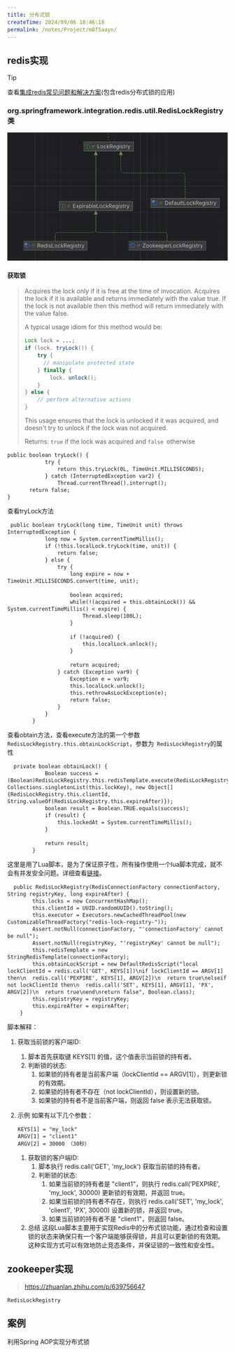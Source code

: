 ```yaml
---
title: 分布式锁
createTime: 2024/09/06 18:46:18
permalink: /notes/Project/m8f5aayn/
---
```






## redis实现

> [!TIP]
> 查看[集成redis常见问题和解决方案](https://chgoh7.site/notes/JavaEE/k6kk3ojb/)(包含redis分布式锁的应用)

### org.springframework.integration.redis.util.RedisLockRegistry类

![image-20240908211732196](./index.assets/image-20240908211732196.png)

#### 获取锁

> Acquires the lock only if it is free at the time of invocation.
> Acquires the lock if it is available and returns immediately with the value true. If the lock is not available then this method will return immediately with the value false.
>
> A typical usage idiom for this method would be:
>
> ```java
> Lock lock = ...; 
> if (lock. tryLock()) {   
>     try {  
>       // manipulate protected state  
>     } finally {   
>         lock. unlock();  
>     } 
> } else {   
>     // perform alternative actions
> }
> ```
>
> This usage ensures that the lock is unlocked if it was acquired, and doesn't try to unlock if the lock was not acquired.
>
> Returns: `true` if the lock was acquired and `false `otherwise

```java{3}
public boolean tryLock() {
            try {
                return this.tryLock(0L, TimeUnit.MILLISECONDS);
            } catch (InterruptedException var2) {
                Thread.currentThread().interrupt();
       return false;
}
```

查看tryLock方法

```java{10}
 public boolean tryLock(long time, TimeUnit unit) throws InterruptedException {
            long now = System.currentTimeMillis();
            if (!this.localLock.tryLock(time, unit)) {
                return false;
            } else {
                try {
                    long expire = now + TimeUnit.MILLISECONDS.convert(time, unit);

                    boolean acquired;
                    while(!(acquired = this.obtainLock()) && System.currentTimeMillis() < expire) {
                        Thread.sleep(100L);
                    }

                    if (!acquired) {
                        this.localLock.unlock();
                    }

                    return acquired;
                } catch (Exception var9) {
                    Exception e = var9;
                    this.localLock.unlock();
                    this.rethrowAsLockException(e);
                    return false;
                }
            }
        }
```

查看obtain方法，查看execute方法的第一个参数`RedisLockRegistry.this.obtainLockScript`，参数为` RedisLockRegistry`的属性

```java{2}
  private boolean obtainLock() {
            Boolean success = (Boolean)RedisLockRegistry.this.redisTemplate.execute(RedisLockRegistry.this.obtainLockScript, Collections.singletonList(this.lockKey), new Object[]{RedisLockRegistry.this.clientId, String.valueOf(RedisLockRegistry.this.expireAfter)});
            boolean result = Boolean.TRUE.equals(success);
            if (result) {
                this.lockedAt = System.currentTimeMillis();
            }

            return result;
        }
```

这里是用了Lua脚本，是为了保证原子性，所有操作使用一个lua脚本完成，就不会有并发安全问题。详细查看[链接](https://chgoh7.site/notes/JavaEE/k6kk3ojb/#%E5%8E%9F%E5%AD%90%E6%80%A7%E9%97%AE%E9%A2%98)。

```java{8}
  public RedisLockRegistry(RedisConnectionFactory connectionFactory, String registryKey, long expireAfter) {
        this.locks = new ConcurrentHashMap();
        this.clientId = UUID.randomUUID().toString();
        this.executor = Executors.newCachedThreadPool(new CustomizableThreadFactory("redis-lock-registry-"));
        Assert.notNull(connectionFactory, "'connectionFactory' cannot be null");
        Assert.notNull(registryKey, "'registryKey' cannot be null");
        this.redisTemplate = new StringRedisTemplate(connectionFactory);
        this.obtainLockScript = new DefaultRedisScript("local lockClientId = redis.call('GET', KEYS[1])\nif lockClientId == ARGV[1] then\n  redis.call('PEXPIRE', KEYS[1], ARGV[2])\n  return true\nelseif not lockClientId then\n  redis.call('SET', KEYS[1], ARGV[1], 'PX', ARGV[2])\n  return true\nend\nreturn false", Boolean.class);
        this.registryKey = registryKey;
        this.expireAfter = expireAfter;
    }
```

脚本解释：

1. 获取当前锁的客户端ID:

	1. 脚本首先获取键 KEYS[1] 的值，这个值表示当前锁的持有者。
	2. 判断锁的状态:
		1. 如果锁的持有者是当前客户端（lockClientId == ARGV[1]），则更新锁的有效期。
		2. 如果锁的持有者不存在（not lockClientId），则设置新的锁。
		3. 如果锁的持有者不是当前客户端，则返回 false 表示无法获取锁。

2. 示例
	如果有以下几个参数：

	```
	KEYS[1] = "my_lock"
	ARGV[1] = "client1"
	ARGV[2] = 30000 （30秒）
	```

	1. 获取锁的客户端ID:
		1. 脚本执行 redis.call('GET', 'my_lock') 获取当前锁的持有者。
		2. 判断锁的状态:
			1. 如果当前锁的持有者是 "client1"，则执行 redis.call('PEXPIRE', 'my_lock', 30000) 更新锁的有效期，并返回 true。
			2. 如果当前锁的持有者不存在，则执行 redis.call('SET', 'my_lock', 'client1', 'PX', 30000) 设置新的锁，并返回 true。
			3. 如果当前锁的持有者不是 "client1"，则返回 false。
	2. 总结
		这段Lua脚本主要用于实现Redis中的分布式锁功能，通过检查和设置锁的状态来确保只有一个客户端能够获得锁，并且可以更新锁的有效期。这种实现方式可以有效地防止竞态条件，并保证锁的一致性和安全性。

## zookeeper实现

> https://zhuanlan.zhihu.com/p/639756647

```
RedisLockRegistry
```



## 案例

利用Spring AOP实现分布式锁

